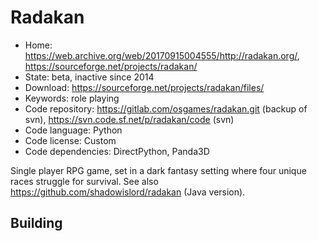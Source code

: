 # Radakan

- Home: <https://web.archive.org/web/20170915004555/http://radakan.org/>, https://sourceforge.net/projects/radakan/
- State: beta, inactive since 2014
- Download: https://sourceforge.net/projects/radakan/files/
- Keywords: role playing
- Code repository: https://gitlab.com/osgames/radakan.git (backup of svn), https://svn.code.sf.net/p/radakan/code (svn)
- Code language: Python
- Code license: Custom
- Code dependencies: DirectPython, Panda3D

Single player RPG game, set in a dark fantasy setting where four unique races struggle for survival.
See also https://github.com/shadowislord/radakan (Java version).

## Building
